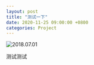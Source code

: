 ```yaml
---
layout: post
title: "测试一下"
date: 2020-11-25 09:00:00 +0800
categories: Project
---
```


![2018.07.01](https://img.alicdn.com/imgextra/i4/14872765/O1CN01hoXjuc1WIPjCa4u4T_!!14872765.jpg)

<!--excerpt-->

测试测试